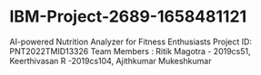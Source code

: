 # IBM-Project-2689-1658481121
AI-powered Nutrition Analyzer for Fitness Enthusiasts 
Project ID: PNT2022TMID13326 
Team Members : Ritik Magotra - 2019cs51, 
               Keerthivasan R -2019cs104,
               Ajithkumar
               Mukeshkumar
